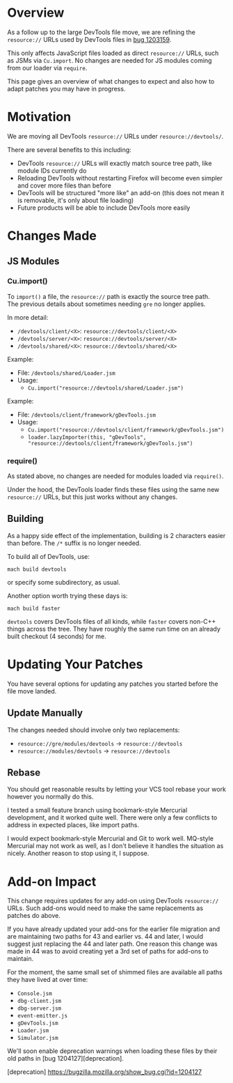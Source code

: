 # Overview

As a follow up to the large DevTools file move, we are refining the
`resource://` URLs used by DevTools files in [bug 1203159][resource].

This only affects JavaScript files loaded as direct `resource://` URLs, such as
JSMs via `Cu.import`.  No changes are needed for JS modules coming from our
loader via `require`.

This page gives an overview of what changes to expect and also how to adapt
patches you may have in progress.

# Motivation

We are moving all DevTools `resource://` URLs under `resource://devtools/`.

There are several benefits to this including:

* DevTools `resource://` URLs will exactly match source tree path, like module
  IDs currently do
* Reloading DevTools without restarting Firefox will become even simpler and
  cover more files than before
* DevTools will be structured "more like" an add-on (this does not mean it is
  removable, it's only about file loading)
* Future products will be able to include DevTools more easily

# Changes Made

## JS Modules

### Cu.import()

To `import()` a file, the `resource://` path is exactly the source tree path.  
The previous details about sometimes needing `gre` no longer applies.  

In more detail:

* `/devtools/client/<X>`: `resource://devtools/client/<X>`
* `/devtools/server/<X>`: `resource://devtools/server/<X>`
* `/devtools/shared/<X>`: `resource://devtools/shared/<X>`

Example:

* File: `/devtools/shared/Loader.jsm`
* Usage:
  * `Cu.import("resource://devtools/shared/Loader.jsm")`

Example:

* File: `/devtools/client/framework/gDevTools.jsm`
* Usage:
  * `Cu.import("resource://devtools/client/framework/gDevTools.jsm")`
  * `loader.lazyImporter(this, "gDevTools", "resource://devtools/client/framework/gDevTools.jsm")`

### require()

As stated above, no changes are needed for modules loaded via `require()`.

Under the hood, the DevTools loader finds these files using the same new
`resource://` URLs, but this just works without any changes.

## Building

As a happy side effect of the implementation, building is 2 characters easier
than before.  The `/*` suffix is no longer needed.

To build all of DevTools, use:

```
mach build devtools
```

or specify some subdirectory, as usual.

Another option worth trying these days is:

```
mach build faster
```

`devtools` covers DevTools files of all kinds, while `faster` covers non-C++
things across the tree.  They have roughly the same run time on an already built
checkout (4 seconds) for me.

# Updating Your Patches

You have several options for updating any patches you started before the file
move landed.

## Update Manually

The changes needed should involve only two replacements:

* `resource://gre/modules/devtools` → `resource://devtools`
* `resource://modules/devtools` → `resource://devtools`

## Rebase

You should get reasonable results by letting your VCS tool rebase your work
however you normally do this.

I tested a small feature branch using bookmark-style Mercurial development, and
it worked quite well.  There were only a few conflicts to address in expected
places, like import paths.

I would expect bookmark-style Mercurial and Git to work well.  MQ-style
Mercurial may not work as well, as I don't believe it handles the situation as
nicely.  Another reason to stop using it, I suppose.

# Add-on Impact

This change requires updates for any add-on using DevTools `resource://` URLs.
Such add-ons would need to make the same replacements as patches do above.

If you have already updated your add-ons for the earlier file migration and are
maintaining two paths for 43 and earlier vs. 44 and later, I would suggest just
replacing the 44 and later path.  One reason this change was made in 44 was to
avoid creating yet a 3rd set of paths for add-ons to maintain.

For the moment, the same small set of shimmed files are available all paths
they have lived at over time:

* `Console.jsm`
* `dbg-client.jsm`
* `dbg-server.jsm`
* `event-emitter.js`
* `gDevTools.jsm`
* `Loader.jsm`
* `Simulator.jsm`

We'll soon enable deprecation warnings when loading these files by their old
paths in [bug 1204127][deprecation].

[resource]: https://bugzilla.mozilla.org/show_bug.cgi?id=1203159
[deprecation] https://bugzilla.mozilla.org/show_bug.cgi?id=1204127

